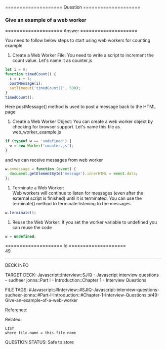==================== Question ====================  

### Give an example of a web worker  

==================== Answer ====================  

You need to follow below steps to start using web workers for counting example

1. Create a Web Worker File: You need to write a script to increment the count
   value. Let's name it as counter.js

```javascript
let i = 0;
function timedCount() {
  i = i + 1;
  postMessage(i);
  setTimeout('timedCount()', 500);
}
timedCount();
```

Here postMessage() method is used to post a message back to the HTML page

1. Create a Web Worker Object: You can create a web worker object by checking
   for browser support. Let's name this file as web_worker_example.js

```javascript
if (typeof w == 'undefined') {
  w = new Worker('counter.js');
}
```

and we can receive messages from web worker

```javascript
w.onmessage = function (event) {
  document.getElementById('message').innerHTML = event.data;
};
```

1. Terminate a Web Worker:  
   Web workers will continue to listen for messages (even after the external
   script is finished) until it is terminated. You can use the terminate()
   method to terminate listening to the messages.

```javascript
w.terminate();
```

1. Reuse the Web Worker: If you set the worker variable to undefined you can
   reuse the code

```javascript
w = undefined;
```

==================== Id ====================  
49
<!--ID: 1707879803101-->

---

DECK INFO

TARGET DECK: Javascript::Interview::SJIQ - Javascript interview questions - sudheer jonna::Part I - Introduction::Chapter 1 - Interview Questions

FILE TAGS: #Javascript::#Interview::#SJIQ-Javascript-interview-questions-sudheer-jonna::#Part-I-Introduction::#Chapter-1-Interview-Questions::#49-Give-an-example-of-a-web-worker

Reference:

Related:

```dataview
LIST
where file.name = this.file.name
```
QUESTION STATUS: Safe to store

